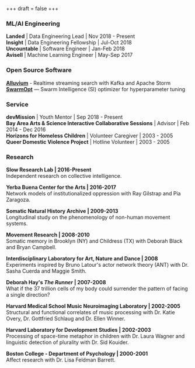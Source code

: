 +++
draft = false
+++
### ML/AI Engineering

**Landed** | Data Engineering Lead | Nov 2018 - Present</br>
**Insight** | Data Engineering Fellowship | Jul-Oct 2018</br>
**Uncountable** | Software Engineer | Jan-Feb 2018</br>
**Avisell** | Machine Learning Engineer | May-Sep 2017</br> 

### Open Source Software

**[Alluvium](https://github.com/SioKCronin/alluvium)** - Realtime streaming search with Kafka and Apache Storm</br>
**[SwarmOpt](https://github.com/SioKCronin/SwarmOpt)** — Swarm Intelligence (SI) optimizer for hyperparameter tuning</br>

### Service

**devMission** | Youth Mentor | Sep 2018 - Present</br>
**Bay Area Arts & Science Interactive Collaborative Sessions** | Advisor | Feb 2014 - Dec 2016</br>
**Horizons for Homeless Children** | Volunteer Caregiver | 2003 - 2005</br>
**Queer Domestic Violence Project** | Hotline Volunteer  | 2003 - 2005</br>

### Research

**Slow Research Lab | 2016-Present**</br> 
Independent research on collective intelligence.

**Yerba Buena Center for the Arts | 2016-2017**</br>
Network models of institutionalized oppression with Ray Gilstrap and Pia
Zaragoza.

**Somatic Natural History Archive | 2009-2013**</br>
Longitudinal study on the phenomenology of non-human movement systems.

**Movement Research | 2008-2010**</br>
Somatic memory in Brooklyn (NY) and Childress (TX) with Deborah Black
and Bryan Campbell.

**Interdisciplinary Laboratory for Art, Nature and Dance | 2008**</br>
Experiments inspired by Bruno Latour's actor network theory (ANT) with
Dr. Sasha Cuerda and Maggie Smith.

**Deborah Hay's _The Runner_ | 2007-2008**</br>
What if the 37 trillion cells of my body could surrender the pattern of
facing a single direction?

**Harvard Medical School Music Neuroimaging Laboratory | 2002-2005**</br>
Structural and functional correlates of music processing with Dr. Katie
Overy, Dr. Gottfried Schlaug and Dr. Ellen Winner.

**Harvard Laboratory for Development Studies | 2002-2003**</br>
Processing of space-time metaphor in children with Dr. Laura Wagner and
linguistic detection of plurality with Dr. Sid Kouider.

**Boston College - Department of Psychology | 2000-2001**</br>
Affect research with Dr. Lisa Feldman Barrett.
